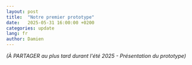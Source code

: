 ```yaml
---
layout: post
title:  "Notre premier prototype"
date:   2025-05-31 16:00:00 +0200
categories: update
lang: fr
author: Damien
---
```

<em>(À PARTAGER au plus tard durant l'été 2025 - Présentation du prototype)</em>